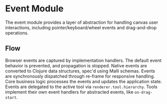 # Event Module

The event module provides a layer of abstraction for handling canvas user interactions,
including pointer/keyboard/wheel events and drag-and-drop operations.

## Flow

Browser events are captured by implementation handlers. The default event behavior is 
prevented, and propagation is stopped. Native events are converted to Clojure data 
structures, spec'd using Malli schemas. Events are synchronously dispatched through
re-frame for responsive handling. Core business logic processes the events and updates the
application state. Events are delegated to the active tool via `renderer.tool.hierarchy`.
Tools implement their own event handlers for abstracted events, like `on-drag-start`.
